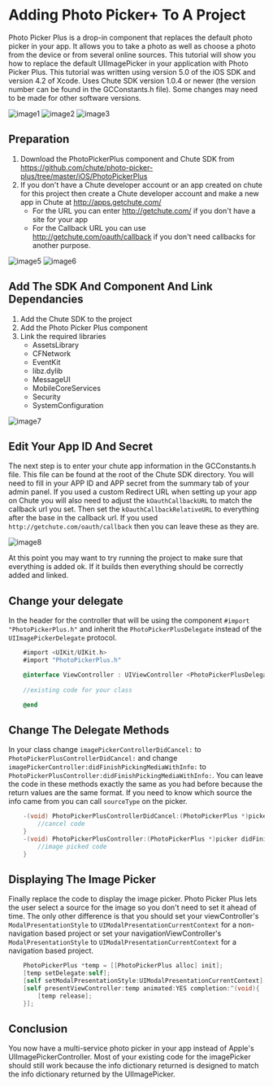 Adding Photo Picker+ To A Project
=================================

Photo Picker Plus is a drop-in component that replaces the default photo picker in your app.  It allows you to take a photo as well as choose a photo from the device or from several online sources.  This tutorial will show you how to replace the default UIImagePicker in your application with Photo Picker Plus.  This tutorial was written using version 5.0 of the iOS SDK and version 4.2 of Xcode.  Uses Chute SDK version 1.0.4 or newer (the version number can be found in the GCConstants.h file).  Some changes may need to be made for other software versions.

![image1](https://github.com/chute/photo-picker-plus/raw/master/iOS/tutorial/screenshots/1.png)
![image2](https://github.com/chute/photo-picker-plus/raw/master/iOS/tutorial/screenshots/2.png)
![image3](https://github.com/chute/photo-picker-plus/raw/master/iOS/tutorial/screenshots/3.png)

Preparation
-----------
1.  Download the PhotoPickerPlus component and Chute SDK from https://github.com/chute/photo-picker-plus/tree/master/iOS/PhotoPickerPlus
2.  If you don't have a Chute developer account or an app created on chute for this project then create a Chute developer account and make a new app in Chute at http://apps.getchute.com/
	*  For the URL you can enter http://getchute.com/ if you don't have a site for your app
	*  For the Callback URL you can use http://getchute.com/oauth/callback if you don't need callbacks for another purpose.

![image5](https://github.com/chute/photo-picker-plus/raw/master/iOS/tutorial/screenshots/5.png)
![image6](https://github.com/chute/photo-picker-plus/raw/master/iOS/tutorial/screenshots/6.png)

Add The SDK And Component And Link Dependancies
-----------------------------------------------
1. Add the Chute SDK to the project
2. Add the Photo Picker Plus component
3. Link the required libraries
     *  AssetsLibrary
     *  CFNetwork
     *  EventKit
     *  libz.dylib
     *  MessageUI
     *  MobileCoreServices
     *  Security
     *  SystemConfiguration

![image7](https://github.com/chute/photo-picker-plus/raw/master/iOS/tutorial/screenshots/7.png)

Edit Your App ID And Secret
---------------------------
The next step is to enter your chute app information in the GCConstants.h file.  This file can be found at the root of the Chute SDK directory.  You will need to fill in your APP ID and APP secret from the summary tab of your admin panel.  If you used a custom Redirect URL when setting up your app on Chute you will also need to adjust the `kOauthCallbackURL` to match the callback url you set.  Then set the `kOauthCallbackRelativeURL` to everything after the base in the callback url.  If you used `http://getchute.com/oauth/callback` then you can leave these as they are.

![image8](https://github.com/chute/photo-picker-plus/raw/master/iOS/tutorial/screenshots/8.png)

At this point you may want to try running the project to make sure that everything is added ok.  If it builds then everything should be correctly added and linked.

Change your delegate
--------------------
In the header for the controller that will be using the component `#import "PhotoPickerPlus.h"` and inherit the `PhotoPickerPlusDelegate` instead of the `UIImagePickerDelegate` protocol.

```objective-c
	#import <UIKit/UIKit.h>
	#import "PhotoPickerPlus.h"

	@interface ViewController : UIViewController <PhotoPickerPlusDelegate>
	
	//existing code for your class

	@end
```

Change The Delegate Methods
---------------------------
In your class change `imagePickerControllerDidCancel:` to `PhotoPickerPlusControllerDidCancel:` and change `imagePickerController:didFinishPickingMediaWithInfo:` to `PhotoPickerPlusController:didFinishPickingMediaWithInfo:`.  You can leave the code in these methods exactly the same as you had before because the return values are the same format.  If you need to know which source the info came from you can call `sourceType` on the picker.

```objective-c
	-(void) PhotoPickerPlusControllerDidCancel:(PhotoPickerPlus *)picker{
	    //cancel code
	}
	-(void) PhotoPickerPlusController:(PhotoPickerPlus *)picker didFinishPickingMediaWithInfo:(NSDictionary *)info{
	    //image picked code
	}
```

Displaying The Image Picker
---------------------------
Finally replace the code to display the image picker.  Photo Picker Plus lets the user select a source for the image so you don't need to set it ahead of time.  The only other difference is that you should set your viewController's `ModalPresentationStyle` to `UIModalPresentationCurrentContext` for a non-navigation based project or set your navigationViewController's `ModalPresentationStyle` to `UIModalPresentationCurrentContext` for a navigation based project.

```objective-c
	PhotoPickerPlus *temp = [[PhotoPickerPlus alloc] init];
	[temp setDelegate:self];
	[self setModalPresentationStyle:UIModalPresentationCurrentContext];
	[self presentViewController:temp animated:YES completion:^(void){
	    [temp release];
	}];
```

Conclusion
----------
You now have a multi-service photo picker in your app instead of Apple's UIImagePickerController.  Most of your existing code for the imagePicker should still work because the info dictionary returned is designed to match the info dictionary returned by the UIImagePicker.